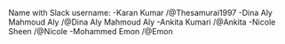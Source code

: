 
Name with Slack username:
-Karan Kumar /@Thesamurai1997
-Dina Aly Mahmoud Aly /@Dina Aly Mahmoud Aly
-Ankita Kumari /@Ankita
-Nicole Sheen /@Nicole
-Mohammed Emon /@Emon

